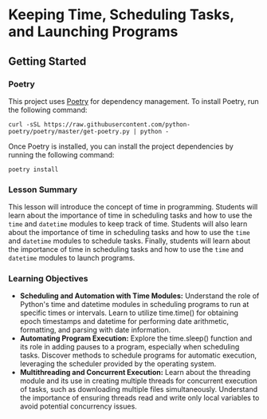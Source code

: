 # Keeping Time, Scheduling Tasks, and Launching Programs

## Getting Started

### Poetry

This project uses [Poetry](https://python-poetry.org/) for dependency management. To install Poetry, run the following
command:

```shell
curl -sSL https://raw.githubusercontent.com/python-poetry/poetry/master/get-poetry.py | python -
```

Once Poetry is installed, you can install the project dependencies by running the following command:

```shell
poetry install
```

### Lesson Summary

This lesson will introduce the concept of time in programming. Students will learn about the importance of time in
scheduling tasks and how to use the `time` and `datetime` modules to keep track of time. Students will also learn about
the importance of time in scheduling tasks and how to use the `time` and `datetime` modules to schedule tasks. Finally,
students will learn about the importance of time in scheduling tasks and how to use the `time` and `datetime` modules to
launch programs.

### Learning Objectives
- **Scheduling and Automation with Time Modules:** Understand the role of Python's time and datetime modules in
  scheduling programs to run at specific times or intervals. Learn to utilize time.time() for obtaining epoch timestamps
  and datetime for performing date arithmetic, formatting, and parsing with date information.
- **Automating Program Execution:** Explore the time.sleep() function and its role in adding pauses to a program,
  especially when scheduling tasks. Discover methods to schedule programs for automatic execution, leveraging the
  scheduler provided by the operating system.
- **Multithreading and Concurrent Execution:** Learn about the threading module and its use in creating multiple threads
  for concurrent execution of tasks, such as downloading multiple files simultaneously. Understand the importance of
  ensuring threads read and write only local variables to avoid potential concurrency issues.
